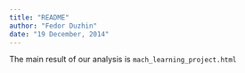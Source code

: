 ```yaml
---
title: "README"
author: "Fedor Duzhin"
date: "19 December, 2014"
---
```


The main result of our analysis is `mach_learning_project.html`